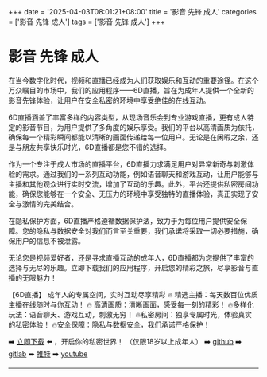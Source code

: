 +++
date = '2025-04-03T08:01:21+08:00'
title = '影音 先锋 成人'
categories = ['影音 先锋 成人']
tags = ['影音 先锋 成人']
+++

# 影音 先锋 成人

在当今数字化时代，视频和直播已经成为人们获取娱乐和互动的重要途径。在这个万众瞩目的市场中，我们的应用程序——6D直播，旨在为成年人提供一个全新的影音先锋体验，让用户在安全私密的环境中享受绝佳的在线互动。

6D直播涵盖了丰富多样的内容类型，从现场音乐会到专业游戏直播，更有成人特定的影音节目，为用户提供了多角度的娱乐享受。我们的平台以高清画质为依托，确保每一个精彩瞬间都能以清晰的画面传递给每一位用户。无论是在闲暇之余，还是与朋友共享快乐时光，6D直播都是您不错的选择。

作为一个专注于成人市场的直播平台，6D直播力求满足用户对异常新奇与刺激体验的需求。通过我们的一系列互动功能，例如语音聊天和游戏互动，让用户能够与主播和其他观众进行实时交流，增加了互动的乐趣。此外，平台还提供私密房间功能，确保您能够在一个安全、无压力的环境中享受独特的直播体验，真正实现了安全与激情的完美结合。

在隐私保护方面，6D直播严格遵循数据保护法，致力于为每位用户提供安全保障。您的隐私与数据安全对我们而言至关重要，我们承诺将采取一切必要措施，确保用户的信息不被泄露。

无论您是视频爱好者，还是寻求直播互动的成年人，6D直播都为您提供了丰富的选择与无尽的乐趣。立即下载我们的应用程序，开启您的精彩之旅，尽享影音与直播的无限魅力！

【6D直播】
成年人的专属空间，实时互动尽享精彩
🔥 精选主播：每天数百位优质主播在线随时与你互动！
🔥 高清画质：清晰画面，感受每一刻的精彩！
🔥多样化玩法：语音聊天、游戏互动，刺激无穷！
🔥私密房间：独享专属时光，体验真实的私密体验！
🔥安全保障：隐私与数据安全，我们承诺严格保护！

➡️ [立即下载](https://down123.s3.ap-east-1.amazonaws.com/down/down.html?channelCode=blog) ⬅️ ，开启你的私密世界！
（仅限18岁以上成年人）
➡️ [github](https://aldult-live.github.io/)
➡️ [gitlab](https://seo-09598d.gitlab.io/)
➡️ [推特](https://x.com/wegame33)
➡️ [youtube](https://www.youtube.com/@6Dlive)

---
